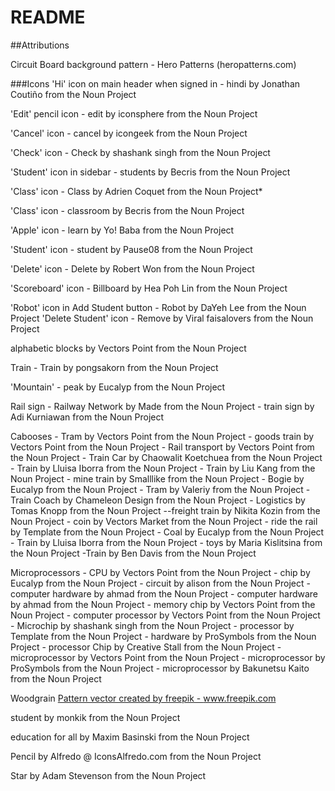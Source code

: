 # README

##Attributions

Circuit Board background pattern - Hero Patterns (heropatterns.com)

###Icons
'Hi' icon on main header when signed in - hindi by Jonathan Coutiño from the Noun Project

'Edit' pencil icon - edit by iconsphere from the Noun Project

'Cancel' icon - cancel by icongeek from the Noun Project

'Check' icon - Check by shashank singh from the Noun Project

'Student' icon in sidebar - students by Becris from the Noun Project

'Class' icon - Class by Adrien Coquet from the Noun Project*

'Class' icon - classroom by Becris from the Noun Project

'Apple' icon - learn by Yo! Baba from the Noun Project

'Student' icon - student by Pause08 from the Noun Project

'Delete' icon - Delete by Robert Won from the Noun Project

'Scoreboard' icon - Billboard by Hea Poh Lin from the Noun Project

'Robot' icon in Add Student button - Robot by DaYeh Lee from the Noun Project
'Delete Student' icon - Remove by Viral faisalovers from the Noun Project

alphabetic blocks by Vectors Point from the Noun Project

Train - Train by pongsakorn from the Noun Project

'Mountain' - peak by Eucalyp from the Noun Project

Rail sign 
    - Railway Network by Made from the Noun Project
    - train sign by Adi Kurniawan from the Noun Project

Cabooses 
    - Tram by Vectors Point from the Noun Project
    - goods train by Vectors Point from the Noun Project
    - Rail transport by Vectors Point from the Noun Project
    - Train Car by Chaowalit  Koetchuea from the Noun Project
    - Train by Lluisa Iborra from the Noun Project
    - Train by Liu Kang from the Noun Project
    - mine train by Smalllike from the Noun Project
    - Bogie by Eucalyp from the Noun Project
    - Tram by Valeriy from the Noun Project
    - Train Coach by Chameleon Design from the Noun Project
    - Logistics by Tomas Knopp from the Noun Project
    --freight train by Nikita Kozin from the Noun Project
    - coin by Vectors Market from the Noun Project
    - ride the rail by Template from the Noun Project
    - Coal by Eucalyp from the Noun Project
    - Train by Lluisa Iborra from the Noun Project
    - toys by Maria Kislitsina from the Noun Project
    -Train by Ben Davis from the Noun Project

Microprocessors
    - CPU by Vectors Point from the Noun Project
    - chip by Eucalyp from the Noun Project
    - circuit by alison from the Noun Project
    - computer hardware by ahmad from the Noun Project
    - computer hardware by ahmad from the Noun Project
    - memory chip by Vectors Point from the Noun Project
    - computer processor by Vectors Point from the Noun Project
    - Microchip by shashank singh from the Noun Project
    - processor by Template from the Noun Project
    - hardware by ProSymbols from the Noun Project
    - processor Chip by Creative Stall from the Noun Project
    - microprocessor by Vectors Point from the Noun Project
    - microprocessor by ProSymbols from the Noun Project
    - microprocessor by Bakunetsu Kaito from the Noun Project
    
Woodgrain
<a href="https://www.freepik.com/free-photos-vectors/pattern">Pattern vector created by freepik - www.freepik.com</a>


student by monkik from the Noun Project

education for all by Maxim Basinski from the Noun Project

Pencil by Alfredo @ IconsAlfredo.com from the Noun Project

Star by Adam Stevenson from the Noun Project